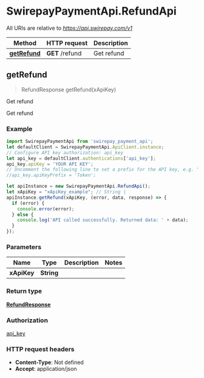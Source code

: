 # SwirepayPaymentApi.RefundApi

All URIs are relative to *https://api.swirepay.com/v1*

Method | HTTP request | Description
------------- | ------------- | -------------
[**getRefund**](RefundApi.md#getRefund) | **GET** /refund | Get refund



## getRefund

> RefundResponse getRefund(xApiKey)

Get refund

Get refund

### Example

```javascript
import SwirepayPaymentApi from 'swirepay_payment_api';
let defaultClient = SwirepayPaymentApi.ApiClient.instance;
// Configure API key authorization: api_key
let api_key = defaultClient.authentications['api_key'];
api_key.apiKey = 'YOUR API KEY';
// Uncomment the following line to set a prefix for the API key, e.g. "Token" (defaults to null)
//api_key.apiKeyPrefix = 'Token';

let apiInstance = new SwirepayPaymentApi.RefundApi();
let xApiKey = "xApiKey_example"; // String | 
apiInstance.getRefund(xApiKey, (error, data, response) => {
  if (error) {
    console.error(error);
  } else {
    console.log('API called successfully. Returned data: ' + data);
  }
});
```

### Parameters


Name | Type | Description  | Notes
------------- | ------------- | ------------- | -------------
 **xApiKey** | **String**|  | 

### Return type

[**RefundResponse**](RefundResponse.md)

### Authorization

[api_key](../README.md#api_key)

### HTTP request headers

- **Content-Type**: Not defined
- **Accept**: application/json

